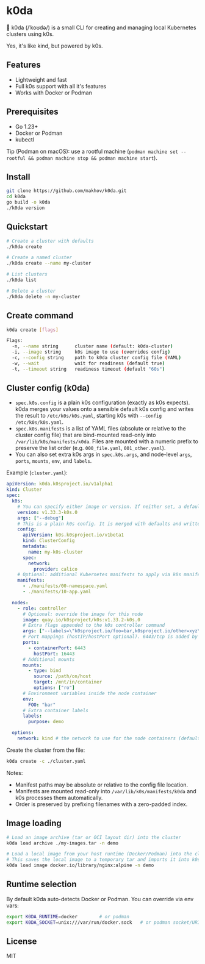 # k0da

🚀 k0da (/ˈkoʊdə/) is a small CLI for creating and managing local Kubernetes clusters using k0s.

Yes, it's like kind, but powered by k0s.

## Features

- Lightweight and fast
- Full k0s support with all it's features
- Works with Docker or Podman

## Prerequisites

- Go 1.23+
- Docker or Podman
- kubectl

Tip (Podman on macOS): use a rootful machine (`podman machine set --rootful && podman machine stop && podman machine start`).

## Install

```bash
git clone https://github.com/makhov/k0da.git
cd k0da
go build -o k0da
./k0da version
```

## Quickstart

```bash
# Create a cluster with defaults
./k0da create

# Create a named cluster
./k0da create --name my-cluster

# List clusters
./k0da list

# Delete a cluster
./k0da delete -n my-cluster
```

## Create command

```bash
k0da create [flags]

Flags:
  -n, --name string      cluster name (default: k0da-cluster)
  -i, --image string     k0s image to use (overrides config)
  -c, --config string    path to k0da cluster config file (YAML)
  -w, --wait             wait for readiness (default true)
  -t, --timeout string   readiness timeout (default "60s")
```

## Cluster config (k0da)

- `spec.k0s.config` is a plain k0s configuration (exactly as k0s expects). k0da merges your values onto a sensible default k0s config and writes the result to `/etc/k0s/k0s.yaml`, starting k0s with `--config /etc/k0s/k0s.yaml`.
- `spec.k0s.manifests` is a list of YAML files (absolute or relative to the cluster config file) that are bind-mounted read-only into `/var/lib/k0s/manifests/k0da`. Files are mounted with a numeric prefix to preserve the list order (e.g. `000_file.yaml`, `001_other.yaml`).
- You can also set extra k0s args in `spec.k0s.args`, and node-level `args`, `ports`, `mounts`, `env`, and `labels`.

Example (`cluster.yaml`):

```yaml
apiVersion: k0da.k0sproject.io/v1alpha1
kind: Cluster
spec:
  k0s:
    # You can specify either image or version. If neither set, a default is used.
    version: v1.33.3-k0s.0
    args: ["--debug"]
    # This is a plain k0s config. It is merged with defaults and written to /etc/k0s/k0s.yaml
    config:
      apiVersion: k0s.k0sproject.io/v1beta1
      kind: ClusterConfig
      metadata:
        name: my-k0s-cluster
      spec:
        network:
          provider: calico
    # Optional: additional Kubernetes manifests to apply via k0s manifests
    manifests:
      - ./manifests/00-namespace.yaml
      - ./manifests/10-app.yaml

  nodes:
    - role: controller
      # Optional: override the image for this node
      image: quay.io/k0sproject/k0s:v1.33.2-k0s.0
      # Extra flags appended to the k0s controller command
      args: ["--labels=\"k0sproject.io/foo=bar,k0sproject.io/other=xyz\""]
      # Port mappings (hostIP/hostPort optional). 6443/tcp is added by default.
      ports:
        - containerPort: 6443
          hostPort: 16443
      # Additional mounts
      mounts:
        - type: bind
          source: /path/on/host
          target: /mnt/in/container
          options: ["ro"]
      # Environment variables inside the node container
      env:
        FOO: "bar"
      # Extra container labels
      labels:
        purpose: demo

  options:
    network: kind # the network to use for the node containers (default: k0da)
```

Create the cluster from the file:

```bash
k0da create -c ./cluster.yaml
```

Notes:
- Manifest paths may be absolute or relative to the config file location.
- Manifests are mounted read-only into `/var/lib/k0s/manifests/k0da` and k0s processes them automatically.
- Order is preserved by prefixing filenames with a zero-padded index.

## Image loading

```bash
# Load an image archive (tar or OCI layout dir) into the cluster
k0da load archive ./my-images.tar -n demo

# Load a local image from your host runtime (Docker/Podman) into the cluster
# This saves the local image to a temporary tar and imports it into k0s containerd
k0da load image docker.io/library/nginx:alpine -n demo
```

## Runtime selection

By default k0da auto-detects Docker or Podman. You can override via env vars:

```bash
export K0DA_RUNTIME=docker        # or podman
export K0DA_SOCKET=unix:///var/run/docker.sock   # or podman socket/URI
```

## License

MIT
